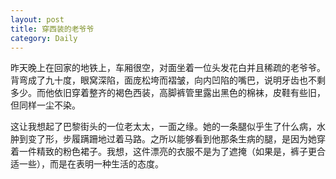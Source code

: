```yaml
---
layout: post
title: 穿西装的老爷爷
category: Daily
---
```


昨天晚上在回家的地铁上，车厢很空，对面坐着一位头发花白并且稀疏的老爷爷。背弯成了九十度，眼窝深陷，面庞松垮而褶皱，向内凹陷的嘴巴，说明牙齿也不剩多少。而他依旧穿着整齐的褐色西装，高脚裤管里露出黑色的棉袜，皮鞋有些旧，但同样一尘不染。  

这让我想起了巴黎街头的一位老太太，一面之缘。她的一条腿似乎生了什么病，水肿到变了形，步履蹒跚地过着马路。之所以能够看到他那条生病的腿，是因为她穿着一件精致的粉色裙子。我想，这件漂亮的衣服不是为了遮掩（如果是，裤子更合适一些），而是在表明一种生活的态度。  




